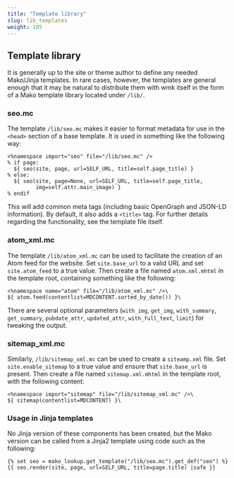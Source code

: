 ```yaml
---
title: "Template library"
slug: lib_templates
weight: 105
---
```



## Template library

It is generally up to the site or theme author to define any needed Mako/Jinja
templates. In rare cases, however, the templates are general enough that it may
be natural to distribute them with wmk itself in the form of a Mako template
library located under `/lib/`.

### seo.mc

The template `/lib/seo.mc` makes it easier to format metadata for use in the
`<head>` section of a base template. It is used in something like the following
way:

```mako
<%namespace import="seo" file="/lib/seo.mc" />
% if page:
  ${ seo(site, page, url=SELF_URL, title=self.page_title) }
% else:
  ${ seo(site, page=None, url=SELF_URL, title=self.page_title,
         img=self.attr.main_image) }
% endif
```

This will add common meta tags (including basic OpenGraph and JSON-LD
information). By default, it also adds a `<title>` tag. For further details
regarding the functionality, see the template file itself.

### atom_xml.mc

The template `/lib/atom_xml.mc` can be used to facilitate the creation of an
Atom feed for the website.  Set `site.base_url` to a valid URL and set
`site.atom_feed` to a true value.  Then create a file named `atom.xml.mhtml` in
the template root, containing something like the following:

```mako
<%namespace name="atom" file="/lib/atom_xml.mc" />\
${ atom.feed(contentlist=MDCONTENT.sorted_by_date()) }\
```

There are several optional parameters (`with_img`, `get_img`, `with_summary`,
`get_summary`, `pubdate_attr`, `updated_attr`, `with_full_text`, `limit`) for
tweaking the output.

### sitemap_xml.mc

Similarly, `/lib/sitemap_xml.mc` can be used to create a `siteamp.xml` file.
Set `site.enable_sitemap` to a true value and ensure that `site.base_url` is present.
Then create a file named `sitemap.xml.mhtml` in the template root, with the
following content:

```mako
<%namespace import="sitemap" file="/lib/sitemap_xml.mc" />\
${ sitemap(contentlist=MDCONTENT) }\
```

### Usage in Jinja templates

No Jinja version of these components has been created, but the Mako version
can be called from a Jinja2 template using code such as the following:

```jinja2
{% set seo = mako_lookup.get_template("/lib/seo.mc").get_def("seo") %}
{{ seo.render(site, page, url=SELF_URL, title=page.title) |safe }}
```

